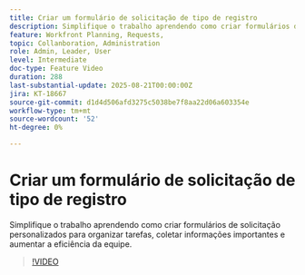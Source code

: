 ```yaml
---
title: Criar um formulário de solicitação de tipo de registro
description: Simplifique o trabalho aprendendo como criar formulários de solicitação personalizados para organizar tarefas, coletar informações importantes e aumentar a eficiência da equipe.
feature: Workfront Planning, Requests,
topic: Collanboration, Administration
role: Admin, Leader, User
level: Intermediate
doc-type: Feature Video
duration: 288
last-substantial-update: 2025-08-21T00:00:00Z
jira: KT-18667
source-git-commit: d1d4d506afd3275c5038be7f8aa22d06a603354e
workflow-type: tm+mt
source-wordcount: '52'
ht-degree: 0%

---
```



# Criar um formulário de solicitação de tipo de registro

Simplifique o trabalho aprendendo como criar formulários de solicitação personalizados para organizar tarefas, coletar informações importantes e aumentar a eficiência da equipe.

>[!VIDEO](https://video.tv.adobe.com/v/3471080/?learn=on&enablevpops)
